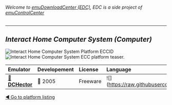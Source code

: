 ###### Welcome to [emuDownloadCenter (EDC)](https://github.com/PhoenixInteractiveNL/emuDownloadCenter/wiki/), EDC is a side project of [emuControlCenter](https://github.com/PhoenixInteractiveNL/emuControlCenter/wiki/)
***
## _Interact Home Computer System (Computer)_
![](https://raw.githubusercontent.com/wiki/PhoenixInteractiveNL/emuDownloadCenter/images_platform/ecc_hcs_cell.png "Interact Home Computer System Platform ECCID")
![](https://raw.githubusercontent.com/wiki/PhoenixInteractiveNL/emuDownloadCenter/images_platform/ecc_hcs_teaser.png "Interact Home Computer System ECC platform teaser.")

| Emulator | Developement | License | Language |
|:---------|:-------------|:--------|:---------|
| [:file_folder: **DCHector**](https://github.com/PhoenixInteractiveNL/emuDownloadCenter/wiki/Emulator-dchector#menu) | :red_circle: 2005 | Freeware | ![](https://raw.githubusercontent.com/wiki/PhoenixInteractiveNL/emuDownloadCenter/images_flags/icon_flag_EN_24.png |

[:arrow_backward: Go to platform listing](https://github.com/PhoenixInteractiveNL/emuDownloadCenter/wiki/EDC-Platform-List)
